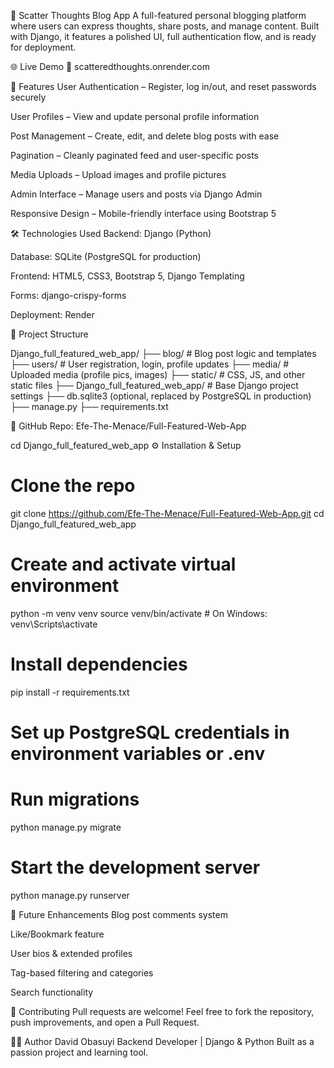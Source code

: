 📝 Scatter Thoughts Blog App
A full-featured personal blogging platform where users can express thoughts, share posts, and manage content. Built with Django, it features a polished UI, full authentication flow, and is ready for deployment.

🌐 Live Demo
🔗 scatteredthoughts.onrender.com

🚀 Features
User Authentication – Register, log in/out, and reset passwords securely

User Profiles – View and update personal profile information

Post Management – Create, edit, and delete blog posts with ease

Pagination – Cleanly paginated feed and user-specific posts

Media Uploads – Upload images and profile pictures

Admin Interface – Manage users and posts via Django Admin

Responsive Design – Mobile-friendly interface using Bootstrap 5

🛠️ Technologies Used
Backend: Django (Python)

Database: SQLite (PostgreSQL for production)

Frontend: HTML5, CSS3, Bootstrap 5, Django Templating

Forms: django-crispy-forms

Deployment:  Render

📁 Project Structure

Django_full_featured_web_app/
├── blog/               # Blog post logic and templates
├── users/              # User registration, login, profile updates
├── media/              # Uploaded media (profile pics, images)
├── static/             # CSS, JS, and other static files
├── Django_full_featured_web_app/   # Base Django project settings
├── db.sqlite3 (optional, replaced by PostgreSQL in production)
├── manage.py
├── requirements.txt

📁 GitHub Repo:
Efe-The-Menace/Full-Featured-Web-App


cd Django_full_featured_web_app
⚙️ Installation & Setup

# Clone the repo
git clone https://github.com/Efe-The-Menace/Full-Featured-Web-App.git
cd Django_full_featured_web_app

# Create and activate virtual environment
python -m venv venv
source venv/bin/activate     # On Windows: venv\Scripts\activate

# Install dependencies
pip install -r requirements.txt

# Set up PostgreSQL credentials in environment variables or .env

# Run migrations
python manage.py migrate

# Start the development server
python manage.py runserver



📌 Future Enhancements
Blog post comments system

Like/Bookmark feature

User bios & extended profiles

Tag-based filtering and categories

Search functionality


🤝 Contributing
Pull requests are welcome!
Feel free to fork the repository, push improvements, and open a Pull Request.

👨‍💻 Author
David Obasuyi
Backend Developer | Django & Python
Built as a passion project and learning tool.
